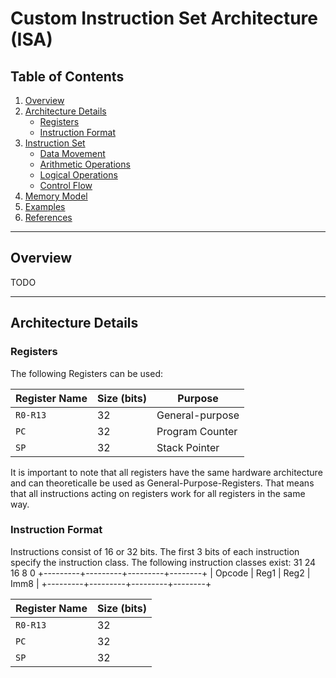 # Custom Instruction Set Architecture (ISA)

## Table of Contents
1. [Overview](#overview)
2. [Architecture Details](#architecture-details)
   - [Registers](#registers)
   - [Instruction Format](#instruction-format)
3. [Instruction Set](#instruction-set)
   - [Data Movement](#data-movement)
   - [Arithmetic Operations](#arithmetic-operations)
   - [Logical Operations](#logical-operations)
   - [Control Flow](#control-flow)
4. [Memory Model](#memory-model)
5. [Examples](#examples)
6. [References](#references)

---

## Overview
TODO

---

## Architecture Details

### Registers
The following Registers can be used:

| Register Name | Size (bits) | Purpose                 |
|---------------|-------------|-------------------------|
| `R0-R13`      | 32          | General-purpose         |
| `PC`          | 32          | Program Counter         |
| `SP`          | 32          | Stack Pointer           |

It is important to note that all registers have the same hardware architecture and can
theoreticalle be used as General-Purpose-Registers. That means that all instructions 
acting on registers work for all registers in the same way.

### Instruction Format
Instructions consist of 16 or 32 bits. The first 3 bits of each instruction specify the instruction class. The following instruction classes exist:
31       24        16        8        0
+---------+---------+---------+--------+
| Opcode  |  Reg1   |  Reg2   | Imm8   |
+---------+---------+---------+--------+

| Register Name | Size (bits) |
|---------------|-------------|
| `R0-R13`      | 32          |
| `PC`          | 32          |
| `SP`          | 32          |

